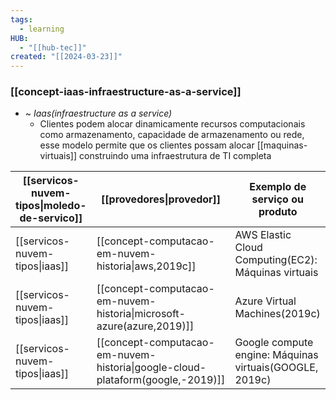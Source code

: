 ```yaml
---
tags:
  - learning
HUB:
  - "[[hub-tec]]"
created: "[[2024-03-23]]"
---
```

### [[concept-iaas-infraestructure-as-a-service]]

- ~ *Iaas(infraestructure as a service)*
	- Clientes podem alocar dinamicamente recursos computacionais como armazenamento, capacidade de armazenamento ou rede, esse modelo permite que os clientes possam alocar [[maquinas-virtuais]] construindo uma infraestrutura de TI completa

| [[servicos-nuvem-tipos\|moledo-de-servico]] | [[provedores\|provedor]]                                               | Exemplo de serviço ou produto                                                                                          |
| ------------------------------------------- | ---------------------------------------------------------------------- | ---------------------------------------------------------------------------------------------------------------------- |
| [[servicos-nuvem-tipos\|iaas]]              | [[concept-computacao-em-nuvem-historia\|aws,2019c]]                            | AWS Elastic Cloud Computing(EC2): Máquinas virtuais                                                                    |
| [[servicos-nuvem-tipos\|iaas]]              | [[concept-computacao-em-nuvem-historia\|microsoft-azure(azure,2019)]]          | Azure Virtual Machines(2019c)                                                                                          |
| [[servicos-nuvem-tipos\|iaas]]              | [[concept-computacao-em-nuvem-historia\|google-cloud-plataform(google,-2019)]] | Google compute engine: Máquinas virtuais(GOOGLE, 2019c)                                                                |